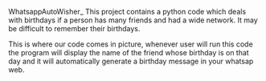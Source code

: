 WhatsappAutoWisher_ This project contains a python code which deals with birthdays if a person has many friends and had a wide network. It may be difficult to remember their birthdays.

This is where our code comes in picture, whenever user will run this code the program will display the name of the friend whose birthday is on that day and it will automatically generate a birthday message in your whatsap web.
